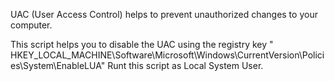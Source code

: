 UAC (User Access Control) helps to prevent unauthorized changes to your computer. 

This script helps you to disable the UAC using the registry key " HKEY_LOCAL_MACHINE\Software\Microsoft\Windows\CurrentVersion\Policies\System\EnableLUA"
Runt this script as Local System User.